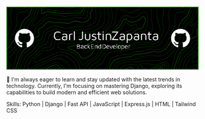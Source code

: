 
<div style="text-align: center ;">
  
![](https://github.com/justinzapanta/justinzapanta/blob/main/github-header-image.png)

</div>

🚀 I'm always eager to learn and stay updated with the latest trends in technology. Currently, I'm focusing on mastering Django, exploring its capabilities to build modern and efficient web solutions.

Skills: Python | Django | Fast API | JavaScript | Express.js | HTML | Tailwind CSS 
